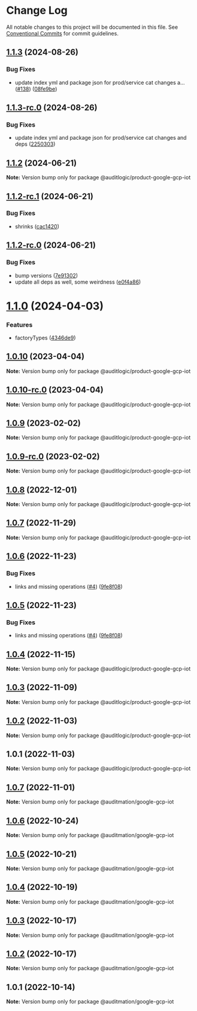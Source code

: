 # Change Log

All notable changes to this project will be documented in this file.
See [Conventional Commits](https://conventionalcommits.org) for commit guidelines.

## [1.1.3](https://github.com/auditlogic/product/compare/@auditlogic/product-google-gcp-iot@1.1.2...@auditlogic/product-google-gcp-iot@1.1.3) (2024-08-26)


### Bug Fixes

* update index yml and package json for prod/service cat changes a… ([#138](https://github.com/auditlogic/product/issues/138)) ([08fe9be](https://github.com/auditlogic/product/commit/08fe9beb1c8457462a19bc69caa02e6212d97e1a))





## [1.1.3-rc.0](https://github.com/auditlogic/product/compare/@auditlogic/product-google-gcp-iot@1.1.2...@auditlogic/product-google-gcp-iot@1.1.3-rc.0) (2024-08-26)


### Bug Fixes

* update index yml and package json for prod/service cat changes and deps ([2250303](https://github.com/auditlogic/product/commit/225030363a363608240135b7ebed386b28f01e4b))





## [1.1.2](https://github.com/auditlogic/product/compare/@auditlogic/product-google-gcp-iot@1.1.2-rc.1...@auditlogic/product-google-gcp-iot@1.1.2) (2024-06-21)

**Note:** Version bump only for package @auditlogic/product-google-gcp-iot





## [1.1.2-rc.1](https://github.com/auditlogic/product/compare/@auditlogic/product-google-gcp-iot@1.1.2-rc.0...@auditlogic/product-google-gcp-iot@1.1.2-rc.1) (2024-06-21)


### Bug Fixes

* shrinks ([cac1420](https://github.com/auditlogic/product/commit/cac14200fefcd8183ab69fe89a47bd3f70f563e9))





## [1.1.2-rc.0](https://github.com/auditlogic/product/compare/@auditlogic/product-google-gcp-iot@1.1.0...@auditlogic/product-google-gcp-iot@1.1.2-rc.0) (2024-06-21)


### Bug Fixes

* bump versions ([7e91302](https://github.com/auditlogic/product/commit/7e913023b8b312150ed7762c32fbbe616be71de5))
* update all deps as well, some weirdness ([e0f4a86](https://github.com/auditlogic/product/commit/e0f4a864714e2d3de6bbf3da014d5312fe53be2f))





# [1.1.0](https://github.com/auditlogic/product/compare/@auditlogic/product-google-gcp-iot@1.0.10...@auditlogic/product-google-gcp-iot@1.1.0) (2024-04-03)


### Features

* factoryTypes ([4346de9](https://github.com/auditlogic/product/commit/4346de92693aee892fccf725338ffc7b80ab182b))





## [1.0.10](https://github.com/auditlogic/product/compare/@auditlogic/product-google-gcp-iot@1.0.9...@auditlogic/product-google-gcp-iot@1.0.10) (2023-04-04)

**Note:** Version bump only for package @auditlogic/product-google-gcp-iot





## [1.0.10-rc.0](https://github.com/auditlogic/product/compare/@auditlogic/product-google-gcp-iot@1.0.9...@auditlogic/product-google-gcp-iot@1.0.10-rc.0) (2023-04-04)

**Note:** Version bump only for package @auditlogic/product-google-gcp-iot





## [1.0.9](https://github.com/auditlogic/product/compare/@auditlogic/product-google-gcp-iot@1.0.8...@auditlogic/product-google-gcp-iot@1.0.9) (2023-02-02)

**Note:** Version bump only for package @auditlogic/product-google-gcp-iot





## [1.0.9-rc.0](https://github.com/auditlogic/product/compare/@auditlogic/product-google-gcp-iot@1.0.8...@auditlogic/product-google-gcp-iot@1.0.9-rc.0) (2023-02-02)

**Note:** Version bump only for package @auditlogic/product-google-gcp-iot





## [1.0.8](https://github.com/auditlogic/product/compare/@auditlogic/product-google-gcp-iot@1.0.7...@auditlogic/product-google-gcp-iot@1.0.8) (2022-12-01)

**Note:** Version bump only for package @auditlogic/product-google-gcp-iot





## [1.0.7](https://github.com/auditlogic/product/compare/@auditlogic/product-google-gcp-iot@1.0.6...@auditlogic/product-google-gcp-iot@1.0.7) (2022-11-29)

**Note:** Version bump only for package @auditlogic/product-google-gcp-iot





## [1.0.6](https://github.com/auditlogic/product/compare/@auditlogic/product-google-gcp-iot@1.0.4...@auditlogic/product-google-gcp-iot@1.0.6) (2022-11-23)


### Bug Fixes

* links and missing operations ([#4](https://github.com/auditlogic/product/issues/4)) ([9fe8f08](https://github.com/auditlogic/product/commit/9fe8f08fe7c57fdb79f991ac35bd6ac2e7dcad38))





## [1.0.5](https://github.com/auditlogic/product/compare/@auditlogic/product-google-gcp-iot@1.0.4...@auditlogic/product-google-gcp-iot@1.0.5) (2022-11-23)


### Bug Fixes

* links and missing operations ([#4](https://github.com/auditlogic/product/issues/4)) ([9fe8f08](https://github.com/auditlogic/product/commit/9fe8f08fe7c57fdb79f991ac35bd6ac2e7dcad38))





## [1.0.4](https://github.com/auditlogic/product/compare/@auditlogic/product-google-gcp-iot@1.0.3...@auditlogic/product-google-gcp-iot@1.0.4) (2022-11-15)

**Note:** Version bump only for package @auditlogic/product-google-gcp-iot





## [1.0.3](https://github.com/auditlogic/product/compare/@auditlogic/product-google-gcp-iot@1.0.2...@auditlogic/product-google-gcp-iot@1.0.3) (2022-11-09)

**Note:** Version bump only for package @auditlogic/product-google-gcp-iot





## [1.0.2](https://github.com/auditlogic/product/compare/@auditlogic/product-google-gcp-iot@1.0.1...@auditlogic/product-google-gcp-iot@1.0.2) (2022-11-03)

**Note:** Version bump only for package @auditlogic/product-google-gcp-iot





## 1.0.1 (2022-11-03)

**Note:** Version bump only for package @auditlogic/product-google-gcp-iot





## [1.0.7](https://github.com/auditmation/store-content/compare/@auditmation/google-gcp-iot@1.0.6...@auditmation/google-gcp-iot@1.0.7) (2022-11-01)

**Note:** Version bump only for package @auditmation/google-gcp-iot





## [1.0.6](https://github.com/auditmation/store-content/compare/@auditmation/google-gcp-iot@1.0.5...@auditmation/google-gcp-iot@1.0.6) (2022-10-24)

**Note:** Version bump only for package @auditmation/google-gcp-iot





## [1.0.5](https://github.com/auditmation/store-content/compare/@auditmation/google-gcp-iot@1.0.4...@auditmation/google-gcp-iot@1.0.5) (2022-10-21)

**Note:** Version bump only for package @auditmation/google-gcp-iot





## [1.0.4](https://github.com/auditmation/store-content/compare/@auditmation/google-gcp-iot@1.0.3...@auditmation/google-gcp-iot@1.0.4) (2022-10-19)

**Note:** Version bump only for package @auditmation/google-gcp-iot





## [1.0.3](https://github.com/auditmation/store-content/compare/@auditmation/google-gcp-iot@1.0.2...@auditmation/google-gcp-iot@1.0.3) (2022-10-17)

**Note:** Version bump only for package @auditmation/google-gcp-iot





## [1.0.2](https://github.com/auditmation/store-content/compare/@auditmation/google-gcp-iot@1.0.1...@auditmation/google-gcp-iot@1.0.2) (2022-10-17)

**Note:** Version bump only for package @auditmation/google-gcp-iot





## 1.0.1 (2022-10-14)

**Note:** Version bump only for package @auditmation/google-gcp-iot
